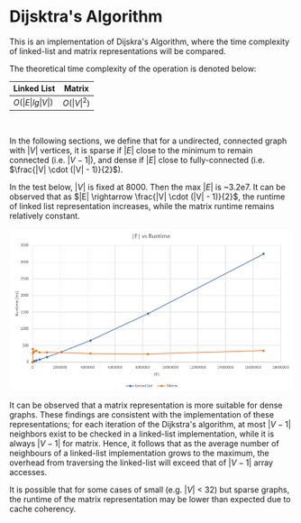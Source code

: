 # Dijsktra's Algorithm

This is an implementation of Dijskra's Algorithm, where the time complexity of linked-list and matrix representations will be compared.

The theoretical time complexity of the operation is denoted below:

| Linked List       | Matrix       |
|-------------------|--------------|
| $O(\|E\|lg\|V\|)$ | $O(\|V\|^2)$ |

<br>

In the following sections, we define that for a undirected, connected graph with $|V|$ vertices, it is sparse if $|E|$ close to the minimum to remain connected (i.e. $|V-1|$), and dense if $|E|$ close to fully-connected (i.e. $\frac{|V| \cdot (|V| - 1)}{2}$).

In the test below, $|V|$ is fixed at 8000. Then the max $|E|$ is ~3.2e7. It can be observed that as $|E| \rightarrow \frac{|V| \cdot (|V| - 1)}{2}$, the runtime of linked list representation increases, while the matrix runtime remains relatively constant.
<br><br>
![cmp](https://github.com/edward62740/SC2001-Project/blob/main/Project2/doc/8000.png)

It can be observed that a matrix representation is more suitable for dense graphs. These findings are consistent with the implementation of these representations; for each iteration of the Dijkstra's algorithm, at most $|V-1|$ neighbors exist to be checked in a linked-list implementation, while it is always $|V-1|$ for matrix. Hence, it follows that as the average number of neighbours of a linked-list implementation grows to the maximum, the overhead from traversing the linked-list will exceed that of $|V-1|$ array accesses.

It is possible that for some cases of small (e.g. $|V|$ < 32) but sparse graphs, the runtime of the matrix representation may be lower than expected due to cache coherency.
